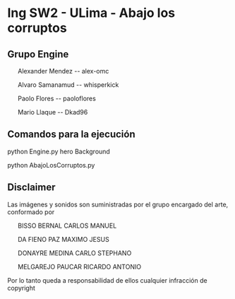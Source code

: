 <h1> Ing SW2 - ULima - Abajo los corruptos </h1>

<h2> Grupo Engine </h2>
<ul>Alexander Mendez -- alex-omc</ul>
<ul>Alvaro Samanamud -- whisperkick</ul>
<ul>Paolo Flores -- paoloflores</ul>
<ul>Mario Llaque -- Dkad96</ul>

<h2>Comandos para la ejecución</h2>
<p>python Engine.py hero Background</p>
<p>python AbajoLosCorruptos.py</p>

<h2>Disclaimer</h2>
<p>Las imágenes y sonidos son suministradas por el grupo encargado del arte, conformado por </p>
<ul>BISSO BERNAL CARLOS MANUEL</ul>
<ul>DA FIENO PAZ MAXIMO JESUS</ul>
<ul>DONAYRE MEDINA CARLO STEPHANO</ul>
<ul>MELGAREJO PAUCAR RICARDO ANTONIO</ul>
  
<p>Por lo tanto queda a responsabilidad de ellos cualquier infracción de copyright </p>

